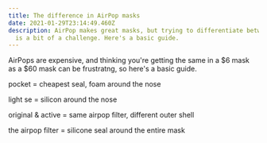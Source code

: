 ```yaml
---
title: The difference in AirPop masks
date: 2021-01-29T23:14:49.460Z
description: AirPop makes great masks, but trying to differentiate between them
  is a bit of a challenge. Here's a basic guide.
---
```

AirPops are expensive, and thinking you're getting the same in a $6 mask as a $60 mask can be frustratng, so here's a basic guide.

pocket = cheapest seal, foam around the nose

light se = silicon around the nose

original & active = same airpop filter, different outer shell

the airpop filter = silicone seal around the entire mask